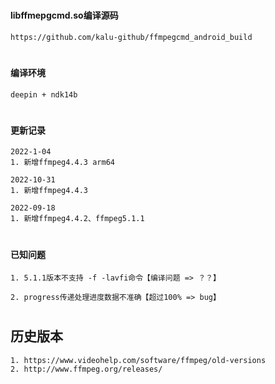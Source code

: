 #
#### libffmepgcmd.so编译源码
```
https://github.com/kalu-github/ffmpegcmd_android_build
```

#
#### 编译环境
```
deepin + ndk14b
```

#
#### 更新记录
```
2022-1-04
1. 新增ffmpeg4.4.3 arm64
```
```
2022-10-31
1. 新增ffmpeg4.4.3
```
```
2022-09-18
1. 新增ffmpeg4.4.2、ffmpeg5.1.1
```

#
#### 已知问题
```
1. 5.1.1版本不支持 -f -lavfi命令【编译问题 => ？？】
```
```
2. progress传递处理进度数据不准确【超过100% => bug】
```

#
## 历史版本
```
1. https://www.videohelp.com/software/ffmpeg/old-versions
2. http://www.ffmpeg.org/releases/
```
